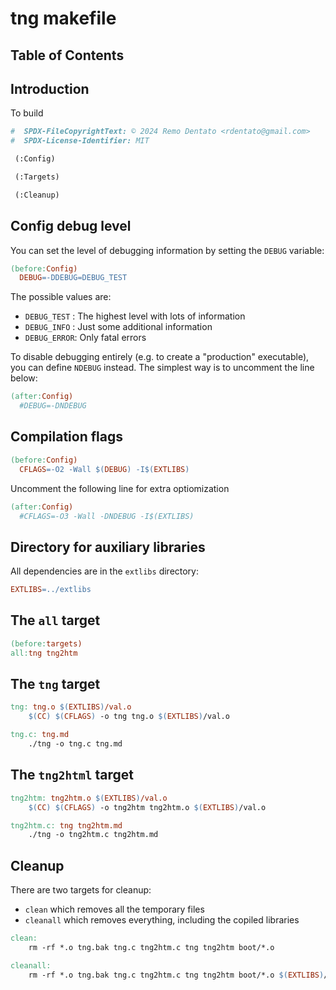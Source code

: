 # tng makefile

## Table of Contents

## Introduction
  To build 

```makefile
#  SPDX-FileCopyrightText: © 2024 Remo Dentato <rdentato@gmail.com>
#  SPDX-License-Identifier: MIT

 (:Config)

 (:Targets)

 (:Cleanup)

```
## Config debug level

  You can set the level of debugging information by setting the `DEBUG` variable:

```makefile
(before:Config)
  DEBUG=-DDEBUG=DEBUG_TEST
```
  The possible values are:

  - `DEBUG_TEST` : The highest level with lots of information
  - `DEBUG_INFO` : Just some additional information
  - `DEBUG_ERROR`: Only fatal errors
  
  To disable debugging entirely (e.g. to create a "production" executable), you can define `NDEBUG` instead.
The simplest way is to uncomment the line below:

```makefile
(after:Config)
  #DEBUG=-DNDEBUG
```
## Compilation flags

```makefile
(before:Config)
  CFLAGS=-O2 -Wall $(DEBUG) -I$(EXTLIBS)
```
Uncomment the following line for extra optiomization
```makefile
(after:Config)
  #CFLAGS=-O3 -Wall -DNDEBUG -I$(EXTLIBS)
```
## Directory for auxiliary libraries

All dependencies are in the `extlibs` directory:
```makefile
EXTLIBS=../extlibs
```

## The `all` target

```makefile
(before:targets)
all:tng tng2htm
```

## The `tng` target

```makefile
tng: tng.o $(EXTLIBS)/val.o
	$(CC) $(CFLAGS) -o tng tng.o $(EXTLIBS)/val.o

tng.c: tng.md
	./tng -o tng.c tng.md

```
## The `tng2html` target

```makefile
tng2htm: tng2htm.o $(EXTLIBS)/val.o
	$(CC) $(CFLAGS) -o tng2htm tng2htm.o $(EXTLIBS)/val.o

tng2htm.c: tng tng2htm.md
	./tng -o tng2htm.c tng2htm.md

```
## Cleanup
  There are two targets for cleanup:
  - `clean` which removes all the temporary files
  - `cleanall` which removes everything, including the copiled libraries

```makefile
clean:
	rm -rf *.o tng.bak tng.c tng2htm.c tng tng2htm boot/*.o 

cleanall:
	rm -rf *.o tng.bak tng.c tng2htm.c tng tng2htm boot/*.o $(EXTLIBS)/val.o makefile
```
